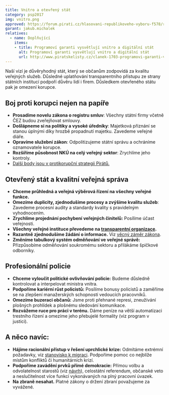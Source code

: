 ```yaml
---
title: Vnitro a otevřený stát
category: psp2017
img: vnitro.png
approved: https://forum.pirati.cz/hlasovani-republikoveho-vyboru-f578/rv-24-2017-program-2017-ministerstvo-vnitra-r-h-1-k-t36875-10.html
garant: jakub.michalek
relatives:
  - name: Doplňující
    items:
    - title: Programoví garanti vysvětlují vnitro a digitální stát
      alt: Programoví garanti vysvětlují vnitro a digitální stát
      url: http://www.piratskelisty.cz/clanek-1703-programovi-garanti-vysvetluji-vnitro-a-otevreny-stat
---
```


Naší vizí je důvěryhodný stát, který se občanům zodpovídá za kvalitu veřejných
služeb. Důsledné uplatňování transparentního přístupu ze strany státních institucí
podpoří důvěru lidí i firem. Důsledkem otevřeného státu pak je omezení korupce.

## Boj proti korupci nejen na papíře

* **Prosadíme novelu zákona o registru smluv**: Všechny státní firmy včetně
  ČEZ budou zveřejňovat smlouvy.
* **Došlápneme si na politiky a vysoké úředníky**: Majetková přiznání se
  stanou úplnými díky hrozbě propadnutí majetku. Zavedeme veřejné diáře.
* **Opravíme služební zákon**: Odpolitizujeme státní správu a ochráníme
  oznamovatele korupce.
* **Rozšíříme působnost NKÚ na celý veřejný sektor**: Zrychlíme jeho kontroly.
* [Další body jsou v protikorupční strategii Pirátů.](https://wiki.pirati.cz/navrhy/program/protikorupcni-strategie)

## Otevřený stát a kvalitní veřejná správa

* **Chceme průhledná a veřejná výběrová řízení na všechny veřejné funkce.**
* **Omezíme duplicity, zjednodušíme procesy a zvýšíme kvalitu služeb**: Zavedeme procesní audity a standardy kvality s pravidelným vyhodnocením.
* **Zrychlíme projednání pochybení veřejných činitelů:** Posílíme účast veřejnosti.
* **Všechny veřejné instituce převedeme na [transparentní organizace](https://www.pirati.cz/program/dlouhodoby/transparentni-organizace/).**
* **Razantně zjednodušíme žádání o informace.** Viz [věcný záměr zákona](https://docs.google.com/document/d/1eGgFLuNHWKcQEYOSmS55k7yB2vyoL22ynR7_R3ZFh_E/edit).
* **Změníme tabulkový systém odměňování ve veřejné správě:** Přizpůsobíme odměňování soukromému sektoru a přilákáme špičkové odborníky.

## Profesionální policie

* **Chceme vyloučit politické ovlivňování policie:** Budeme důsledně kontrolovat a interpelovat ministra vnitra.
* **Podpoříme kariérní růst policistů:** Posílíme bonusy policistů a zaměříme se na zlepšení manažerských schopností vedoucích pracovníků.
* **Omezíme buzeraci občanů:** Jsme proti přehnané represi, zneužívání
  plošných prohlídek a plošnému sledování komunikace.
* **Rozvážeme ruce pro práci v terénu.** Dáme peníze na větší automatizaci
  trestního řízení a omezíme jeho přebujelé formality (viz program v justici).

## A něco navíc:

* **Hájíme racionální přístup v řešení uprchlické krize:** Odmítáme extrémní
  požadavky, viz [stanovisko k migraci](https://wiki.pirati.cz/stanoviska/piratske_stanovisko_k_vlne_uprchliku_-_jednotne_azylove_rizeni_v_evrope_plan_na_integraci_uprchliku_v_cesku). Podpoříme pomoc co nejblíže místům
  konfliktů či humanitárních krizí.
* **Podpoříme zavádění prvků přímé demokracie:** Přímou volbu a
  odvolatelnost starostů (viz [návrh](https://docs.google.com/document/d/1tFVeeT99wdTpdO4rdN8lgygOzaW7f1mC4FXqOvCKKl0/edit?usp=sharing)), celostátní referendum, občanské veto a
  neslučitelnost více funkcí vykonávaných na plný pracovní úvazek.
* **Na zbraně nesahat.** Platné zákony o držení zbraní považujeme za vyvážené.
